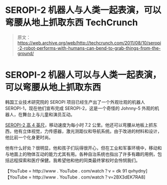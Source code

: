 # SEROPI-2 机器人与人类一起表演，可以弯腰从地上抓取东西 TechCrunch

> 原文：<https://web.archive.org/web/http://techcrunch.com/2011/08/10/seropi-2-robot-performs-with-humans-can-bend-to-grab-things-from-the-ground/>

# SEROPI-2 机器人可以与人类一起表演，可以弯腰从地上抓取东西

韩国工业技术研究院的 SEROPI 项目已经生产出了一个外观壮观的机器人 SEROPI-1，现在他们宣布完成 SEROPI-2，这是一个奇怪的 Johnny-5 外观的机器人，在舞台上与儿童和演员互动。

[SEROPI-2 高 4 英尺](https://web.archive.org/web/20230204113755/http://www.plasticpals.com/?p=28484)，移动速度为每小时 7.2 公里。他还可以弯腰从地板上抓东西，他有立体视觉，力传感器，激光测距仪和导航系统。由于改进的材料和设计，他比前一个化身更时尚。

他有什么好处？很明显，他和孩子们玩得很开心，但在工业和军事环境中，移动和与地面上的物体互动的能力尤其有用。各种自治系统也指出了许多有趣的用例，包括远程探索和医疗保健。我希望他和他的同类最终掌权时会怜悯我们。

【YouTube = http://www . YouTube . com/watch？v = dk 91 qvhydny]
【YouTube = http://www . YouTube . com/watch？v=2BX3dEK7RA8]
